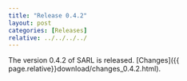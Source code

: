 ```yaml
---
title: "Release 0.4.2"
layout: post
categories: [Releases]
relative: ../../../../
---
```


The version 0.4.2 of SARL is released. [Changes]({{ page.relative}}download/changes_0.4.2.html).


